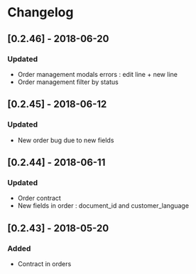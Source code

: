 # Changelog

## [0.2.46] - 2018-06-20
### Updated
- Order management modals errors : edit line + new line
- Order management filter by status

## [0.2.45] - 2018-06-12
### Updated
- New order bug due to new fields

## [0.2.44] - 2018-06-11
### Updated
- Order contract
- New fields in order : document_id and customer_language

## [0.2.43] - 2018-05-20
### Added
- Contract in orders


